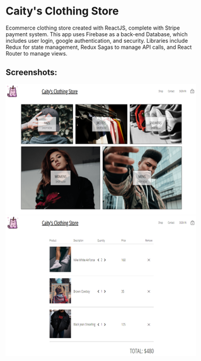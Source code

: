 # Caity's Clothing Store

Ecommerce clothing store created with ReactJS, complete with Stripe payment system. This app uses Firebase as a back-end Database, which includes user login, google authentication, and security. Libraries include Redux for state management, Redux Sagas to manage API calls, and React Router to manage views.

## Screenshots:
<img src="gh-screenshots/s1.PNG" />
<img src="gh-screenshots/s3.PNG" />